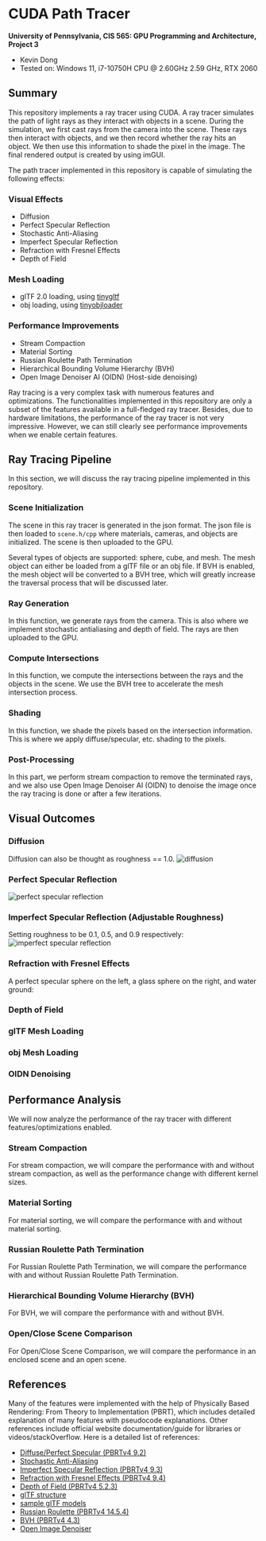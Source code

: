 CUDA Path Tracer
================

**University of Pennsylvania, CIS 565: GPU Programming and Architecture, Project 3**

* Kevin Dong
* Tested on: Windows 11, i7-10750H CPU @ 2.60GHz 2.59 GHz, RTX 2060

## Summary
This repository implements a ray tracer using CUDA. A ray tracer simulates the path of light rays as they interact with 
objects in a scene. During the simulation, we first cast rays from the camera into the scene. These rays then interact 
with objects, and we then record whether the ray hits an object. We then use this information to shade the pixel in the 
image. The final rendered output is created by using imGUI.

The path tracer implemented in this repository is capable of simulating the following effects:

### Visual Effects
- Diffusion
- Perfect Specular Reflection
- Stochastic Anti-Aliasing
- Imperfect Specular Reflection
- Refraction with Fresnel Effects
- Depth of Field

### Mesh Loading
- glTF 2.0 loading, using [tinygltf](https://github.com/syoyo/tinygltf)
- obj loading, using [tinyobjloader](https://github.com/tinyobjloader/tinyobjloader)

### Performance Improvements
- Stream Compaction
- Material Sorting
- Russian Roulette Path Termination
- Hierarchical Bounding Volume Hierarchy (BVH)
- Open Image Denoiser AI (OIDN) (Host-side denoising)

Ray tracing is a very complex task with numerous features and optimizations. The functionalities implemented in this 
repository are only a subset of the features available in a full-fledged ray tracer. Besides, due to hardware 
limitations, the performance of the ray tracer is not very impressive. However, we can still clearly see 
performance improvements when we enable certain features.

## Ray Tracing Pipeline
In this section, we will discuss the ray tracing pipeline implemented in this repository.

### Scene Initialization
The scene in this ray tracer is generated in the json format. The json file is then loaded to `scene.h/cpp` where 
materials, cameras, and objects are initialized. The scene is then uploaded to the GPU.

Several types of objects are supported: sphere, cube, and mesh. The mesh object can either be loaded from a glTF file 
or an obj file. If BVH is enabled, the mesh object will be converted to a BVH tree, which will greatly increase the 
traversal process that will be discussed later.

### Ray Generation
In this function, we generate rays from the camera. This is also where we implement stochastic antialiasing and depth 
of field. The rays are then uploaded to the GPU.

### Compute Intersections
In this function, we compute the intersections between the rays and the objects in the scene. We use the BVH tree to 
accelerate the mesh intersection process.

### Shading
In this function, we shade the pixels based on the intersection information. This is where we apply diffuse/specular, 
etc. shading to the pixels.

### Post-Processing
In this part, we perform stream compaction to remove the terminated rays, and we also use Open Image Denoiser AI (OIDN) 
to denoise the image once the ray tracing is done or after a few iterations.

## Visual Outcomes

### Diffusion
Diffusion can also be thought as roughness == 1.0.
![diffusion](img/cornell_test.2024-10-07_02-23-04z.5000samp.png)

### Perfect Specular Reflection
![perfect specular reflection](img/cornell_test.2024-10-07_02-35-22z.5000samp.png)

### Imperfect Specular Reflection (Adjustable Roughness)
Setting roughness to be 0.1, 0.5, and 0.9 respectively:
![imperfect specular reflection](img/cornell_test.2024-10-07_02-48-37z.5000samp.png)

### Refraction with Fresnel Effects
A perfect specular sphere on the left, a glass sphere on the right, and water ground:

### Depth of Field

### glTF Mesh Loading

### obj Mesh Loading

### OIDN Denoising

## Performance Analysis
We will now analyze the performance of the ray tracer with different features/optimizations enabled.

### Stream Compaction
For stream compaction, we will compare the performance with and without stream compaction, as well as the performance 
change with different kernel sizes.

### Material Sorting
For material sorting, we will compare the performance with and without material sorting.

### Russian Roulette Path Termination
For Russian Roulette Path Termination, we will compare the performance with and without Russian Roulette Path Termination.

### Hierarchical Bounding Volume Hierarchy (BVH)
For BVH, we will compare the performance with and without BVH.

### Open/Close Scene Comparison
For Open/Close Scene Comparison, we will compare the performance in an enclosed scene and an open scene.


## References
Many of the features were implemented with the help of Physically Based Rendering: From Theory to Implementation (PBRT), 
which includes detailed explanation of many features with pseudocode explanations. Other references include official 
website documentation/guide for libraries or videos/stackOverflow. Here is a detailed list of references:
- [Diffuse/Perfect Specular (PBRTv4 9.2)](https://pbr-book.org/4ed/Reflection_Models/Diffuse_Reflection)
- [Stochastic Anti-Aliasing](https://paulbourke.net/miscellaneous/raytracing/)
- [Imperfect Specular Reflection (PBRTv4 9.3)](https://pbr-book.org/4ed/Reflection_Models/Specular_Reflection_and_Transmission)
- [Refraction with Fresnel Effects (PBRTv4 9.4)](https://pbr-book.org/4ed/Reflection_Models/Specular_Reflection_and_Transmission)
- [Depth of Field (PBRTv4 5.2.3)](https://pbr-book.org/4ed/Cameras_and_Film/Projective_Camera_Models#TheThinLensModelandDepthofField)
- [glTF structure](https://www.slideshare.net/slideshow/gltf-20-reference-guide/78149291#1)
- [sample glTF models](https://github.com/KhronosGroup/glTF-Sample-Models)
- [Russian Roulette (PBRTv4 14.5.4)](https://www.pbr-book.org/3ed-2018/Light_Transport_I_Surface_Reflection/Path_Tracing)
- [BVH (PBRTv4 4.3)](https://pbr-book.org/3ed-2018/Primitives_and_Intersection_Acceleration/Bounding_Volume_Hierarchies#BVHAccel::recursiveBuild)
- [Open Image Denoiser](https://www.openimagedenoise.org/)